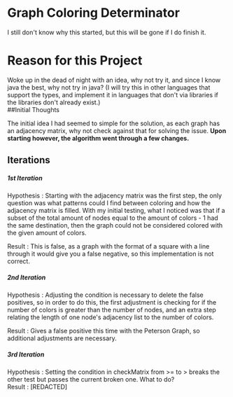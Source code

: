 # Graph Coloring Determinator
I still don't know why this started, but this will be gone if I do finish it.
# Reason for this Project
Woke up in the dead of night with an idea, why not try it, and since I know java the best, why not try in java? (I will try this in other languages that support the types, and implement it in languages that don't via libraries if the libraries don't already exist.)<br/>
##Initial Thoughts

The initial idea I had seemed to simple for the solution, as each graph has an adjacency matrix, why not check against that for solving the issue.
**Upon starting however, the algorithm went through a few changes.**

## Iterations <br/>
##### 1st Iteration
Hypothesis : Starting with the adjacency matrix was the first step, the only question was what patterns could I find between coloring and how the adjacency matrix is filled. With my initial testing, what I noticed was that if a subset of the total amount of nodes equal to the amount of colors - 1 had the same destination, then the graph could not be considered colored with the given amount of colors.<br/>

Result
: This is false, as a graph with the format of a square with a line through it would give you a false negative, so this implementation is not correct.<br/>

##### 2nd Iteration<br/>
Hypothesis : Adjusting the condition is necessary to delete the false positives, so in order to do this, the first adjustment is checking for if the number of colors is greater than the number of nodes, and an extra step relating the length of one node's adjacency list to the number of colors.<br/>

Result : Gives a false positive this time with the Peterson Graph, so additional adjustments are necessary.    

##### 3rd Iteration
Hypothesis : Setting the condition in checkMatrix from >= to > breaks the other test but passes the current broken one. What to do?<br/>
Result : [REDACTED]<br/>
